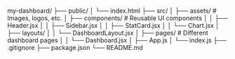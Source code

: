 my-dashboard/
├── public/
│   └── index.html
├── src/
│   ├── assets/               # Images, logos, etc.
│   ├── components/           # Reusable UI components
│   │   ├── Header.jsx
│   │   ├── Sidebar.jsx
│   │   ├── StatCard.jsx
│   │   └── Chart.jsx
│   ├── layouts/
│   │   └── DashboardLayout.jsx
│   ├── pages/                # Different dashboard pages
│   │   └── Dashboard.jsx
│   ├── App.js
│   └── index.js
├── .gitignore
├── package.json
└── README.md
